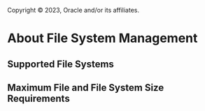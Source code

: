 Copyright © 2023, Oracle and/or its affiliates.

# About File System Management

## Supported File Systems

## Maximum File and File System Size Requirements

